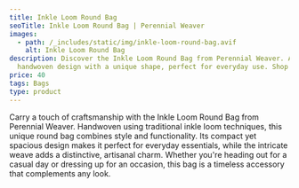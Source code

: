```yaml
---
title: Inkle Loom Round Bag
seoTitle: Inkle Loom Round Bag | Perennial Weaver
images:
  - path: /_includes/static/img/inkle-loom-round-bag.avif
    alt: Inkle Loom Round Bag
description: Discover the Inkle Loom Round Bag from Perennial Weaver. A stylish,
  handwoven design with a unique shape, perfect for everyday use. Shop now!
price: 40
tags: Bags
type: product
---
```

Carry a touch of craftsmanship with the Inkle Loom Round Bag from Perennial Weaver. Handwoven using traditional inkle loom techniques, this unique round bag combines style and functionality. Its compact yet spacious design makes it perfect for everyday essentials, while the intricate weave adds a distinctive, artisanal charm. Whether you're heading out for a casual day or dressing up for an occasion, this bag is a timeless accessory that complements any look.
